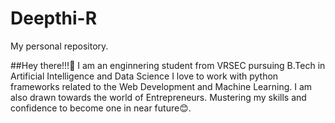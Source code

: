 # Deepthi-R
My personal repository.

##Hey there!!!👋
I am an enginnering student from VRSEC pursuing B.Tech in Artificial Intelligence and Data Science
I love to work with python frameworks related to the Web Development and Machine Learning.
I am also drawn towards the world of Entrepreneurs. Mustering my skills and confidence to become one in near future😊.
